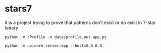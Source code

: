 # stars7

it is a project trying to prove that patterns don't exist or do exist in 7-star lottery


```shell
python -m cProfile -o data/profile.out app.py
```



```shell
python -m uvicorn server:app --host=0.0.0.0
```